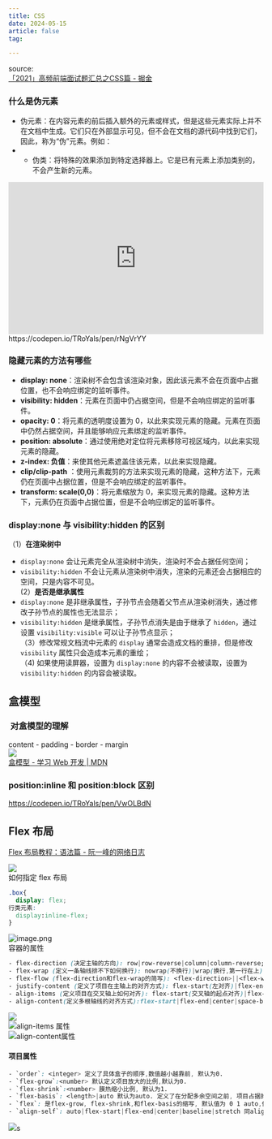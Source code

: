 ```yaml
---
title: CSS
date: 2024-05-15
article: false
tag:

---
```


source:  
[「2021」高频前端面试题汇总之CSS篇 - 掘金](https://juejin.cn/post/6905539198107942919)

### 什么是伪元素

- 伪元素：在内容元素的前后插入额外的元素或样式，但是这些元素实际上并不在文档中生成。它们只在外部显示可见，但不会在文档的源代码中找到它们，因此，称为“伪”元素。例如：
- - 伪类：将特殊的效果添加到特定选择器上。它是已有元素上添加类别的，不会产生新的元素。
<iframe height="300" style="width: 100%;" scrolling="no" title="Untitled" src="https://codepen.io/TRoYals/embed/preview/rNgVrYY?default-tab=html%2Cresult&editable=true" frameborder="no" loading="lazy" allowtransparency="true" allowfullscreen="true">
  See the Pen <a href="https://codepen.io/TRoYals/pen/rNgVrYY">
  Untitled</a> by Naglfar28 (<a href="https://codepen.io/TRoYals">@TRoYals</a>)
  on <a href="https://codepen.io">CodePen</a>.
</iframe>
https://codepen.io/TRoYals/pen/rNgVrYY


### 隐藏元素的方法有哪些

- **display: none**：渲染树不会包含该渲染对象，因此该元素不会在页面中占据位置，也不会响应绑定的监听事件。
- **visibility: hidden**：元素在页面中仍占据空间，但是不会响应绑定的监听事件。
- **opacity: 0**：将元素的透明度设置为 0，以此来实现元素的隐藏。元素在页面中仍然占据空间，并且能够响应元素绑定的监听事件。
- **position: absolute**：通过使用绝对定位将元素移除可视区域内，以此来实现元素的隐藏。
- **z-index: 负值**：来使其他元素遮盖住该元素，以此来实现隐藏。
- **clip/clip-path** ：使用元素裁剪的方法来实现元素的隐藏，这种方法下，元素仍在页面中占据位置，但是不会响应绑定的监听事件。
- **transform: scale(0,0)**：将元素缩放为 0，来实现元素的隐藏。这种方法下，元素仍在页面中占据位置，但是不会响应绑定的监听事件。  


### display:none 与 visibility:hidden 的区别
  
（1）**在渲染树中**
- `display:none` 会让元素完全从渲染树中消失，渲染时不会占据任何空间；
- `visibility:hidden` 不会让元素从渲染树中消失，渲染的元素还会占据相应的空间，只是内容不可见。  
 (2）**是否是继承属性**
- `display:none` 是非继承属性，子孙节点会随着父节点从渲染树消失，通过修改子孙节点的属性也无法显示；
- `visibility:hidden` 是继承属性，子孙节点消失是由于继承了 `hidden`，通过设置 `visibility:visible` 可以让子孙节点显示；  
（3）修改常规文档流中元素的 `display` 通常会造成文档的重排，但是修改 `visibility` 属性只会造成本元素的重绘；  
（4) 如果使用读屏器，设置为 `display:none` 的内容不会被读取，设置为 `visibility:hidden` 的内容会被读取。  


## 盒模型
###  对盒模型的理解
  
content - padding - border - margin  
![](https://p3-juejin.byteimg.com/tos-cn-i-k3u1fbpfcp/4544d45b5a0c47a58c0c33a7d8fbac09~tplv-k3u1fbpfcp-zoom-in-crop-mark:1512:0:0:0.awebp)  
[盒模型 - 学习 Web 开发 | MDN](https://developer.mozilla.org/zh-CN/docs/Learn/CSS/Building_blocks/The_box_model)

### position:inline 和 position:block 区别
  
<https://codepen.io/TRoYals/pen/VwOLBdN>

## Flex 布局
[Flex 布局教程：语法篇 - 阮一峰的网络日志](https://www.ruanyifeng.com/blog/2015/07/flex-grammar.html)  
  
![](https://www.ruanyifeng.com/blogimg/asset/2015/bg2015071001.gif)  
如何指定 flex 布局
```css
.box{
  display: flex;
行类元素: 
  display:inline-flex;
}
```
![image.png](https://oss.naglfar28.com/naglfar28/202405171816852.png)  
容器的属性
```css
- flex-direction (决定主轴的方向): row|row-reverse|column|column-reverse;
- flex-wrap (定义一条轴线排不下如何换行): nowrap(不换行)|wrap(换行,第一行在上)|wrap-reverse(换行,第一行在下);
- flex-flow (flex-direction和flex-wrap的简写): <flex-direction>||<flex-wrap>
- justify-content (定义了项目在主轴上的对齐方式): flex-start(左对齐)|flex-end(右对齐)|center(居中)|space-between(两端对齐,间隔相等)|space-a(每个项目两侧的间隔相等。所以，项目之间的间隔比项目与边框的间隔大一倍。)
- align-items (定义项目在交叉轴上如何对齐): flex-start(交叉轴的起点对齐)|flex-end(交叉轴的终点对齐)|center(中点)|baseline(项目的第一行文字的基线对齐。)|stretch(默认值:如果项目未设置高度或设为auto，将占满整个容器的高度。)
- align-content(定义多根轴线的对齐方式):flex-start|flex-end|center|space-between|space-around|strench:
```
![](https://oss.naglfar28.com/naglfar28/202405171822392.png)  
![align-items 属性](https://oss.naglfar28.com/naglfar28/202405171825397.png)  
![align-content属性](https://oss.naglfar28.com/naglfar28/202405171826622.png)
#### 项目属性
```css
- `order`: <integer> 定义了具体盒子的顺序,数值越小越靠前, 默认为0.
- `flex-grow`:<number> 默认定义项目放大的比例,默认为0.
- `flex-shrink`:<number> 膜热缩小比例, 默认为1.
- `flex-basis`: <length>|auto 默认为auto. 定义了在分配多余空间之前, 项目占据的主轴空间
- `flex`: 是flex-grow, flex-shrink,和flex-basis的缩写, 默认值为 0 1 auto,优先使用这个属性而不是三个分别写
- `align-self`: auto|flex-start|flex-end|center|baseline|stretch 同align-items
```
![](https://oss.naglfar28.com/naglfar28/202405172036523.png)s  


